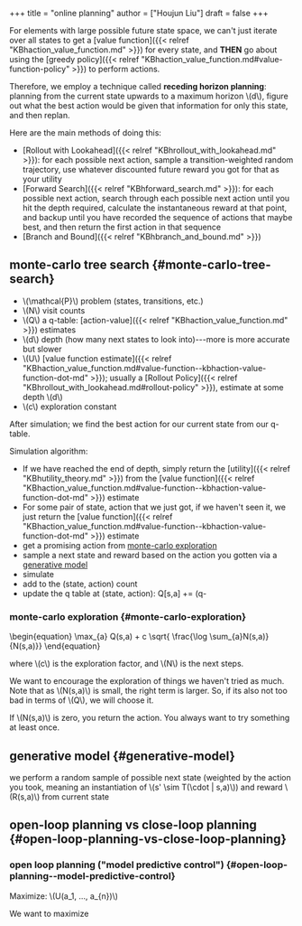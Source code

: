 +++
title = "online planning"
author = ["Houjun Liu"]
draft = false
+++

For elements with large possible future state space, we can't just iterate over all states to get a [value function]({{< relref "KBhaction_value_function.md" >}}) for every state, and **THEN** go about using the [greedy policy]({{< relref "KBhaction_value_function.md#value-function-policy" >}}) to perform actions.

Therefore, we employ a technique called **receding horizon planning**: planning from the current state upwards to a maximum horizon \\(d\\), figure out what the best action would be given that information for only this state, and then replan.

Here are the main methods of doing this:

-   [Rollout with Lookahead]({{< relref "KBhrollout_with_lookahead.md" >}}): for each possible next action, sample a transition-weighted random trajectory, use whatever discounted future reward you got for that as your utility
-   [Forward Search]({{< relref "KBhforward_search.md" >}}): for each possible next action, search through each possible next action until you hit the depth required, calculate the instantaneous reward at that point, and backup until you have recorded the sequence of actions that maybe best, and then return the first action in that sequence
-   [Branch and Bound]({{< relref "KBhbranch_and_bound.md" >}})


## monte-carlo tree search {#monte-carlo-tree-search}

-   \\(\mathcal{P}\\) problem (states, transitions, etc.)
-   \\(N\\) visit counts
-   \\(Q\\) a q-table: [action-value]({{< relref "KBhaction_value_function.md" >}}) estimates
-   \\(d\\) depth (how many next states to look into)---more is more accurate but slower
-   \\(U\\) [value function estimate]({{< relref "KBhaction_value_function.md#value-function--kbhaction-value-function-dot-md" >}}); usually a [Rollout Policy]({{< relref "KBhrollout_with_lookahead.md#rollout-policy" >}}), estimate at some depth \\(d\\)
-   \\(c\\) exploration constant

After simulation; we find the best action for our current state from our q-table.

Simulation algorithm:

-   If we have reached the end of depth, simply return the [utility]({{< relref "KBhutility_theory.md" >}}) from the [value function]({{< relref "KBhaction_value_function.md#value-function--kbhaction-value-function-dot-md" >}}) estimate
-   For some pair of state, action that we just got, if we haven't seen it, we just return the [value function]({{< relref "KBhaction_value_function.md#value-function--kbhaction-value-function-dot-md" >}}) estimate
-   get a promising action from [monte-carlo exploration](#monte-carlo-exploration)
-   sample a next state and reward based on the action you gotten via a [generative model](#generative-model)
-   simulate
-   add to the (state, action) count
-   update the q table at (state, action): Q[s,a] += (q-


### monte-carlo exploration {#monte-carlo-exploration}

\begin{equation}
\max\_{a} Q(s,a) + c \sqrt{ \frac{\log \sum\_{a}N(s,a)}{N(s,a)}}
\end{equation}

where \\(c\\) is the exploration factor, and \\(N\\) is the next steps.

We want to encourage the exploration of things we haven't tried as much. Note that as \\(N(s,a)\\) is small, the right term is larger. So, if its also not too bad in terms of \\(Q\\), we will choose it.

If \\(N(s,a)\\) is zero, you return the action. You always want to try something at least once.


## generative model {#generative-model}

we perform a random sample of possible next state (weighted by the action you took, meaning an instantiation of \\(s' \sim T(\cdot | s,a)\\)) and reward \\(R(s,a)\\) from current state


## open-loop planning vs close-loop planning {#open-loop-planning-vs-close-loop-planning}


### open loop planning ("model predictive control") {#open-loop-planning--model-predictive-control}

Maximize: \\(U(a\_1, ..., a\_{n})\\)

We want to maximize
